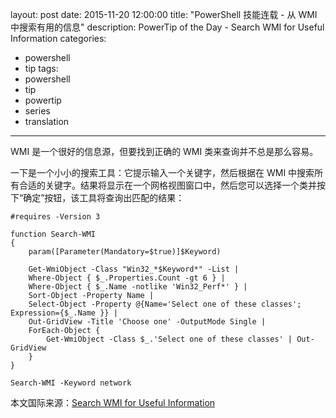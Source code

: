 ﻿layout: post
date: 2015-11-20 12:00:00
title: "PowerShell 技能连载 - 从 WMI 中搜索有用的信息"
description: PowerTip of the Day - Search WMI for Useful Information
categories:
- powershell
- tip
tags:
- powershell
- tip
- powertip
- series
- translation
---
WMI 是一个很好的信息源，但要找到正确的 WMI 类来查询并不总是那么容易。

一下是一个小小的搜索工具：它提示输入一个关键字，然后根据在 WMI 中搜索所有合适的关键字。结果将显示在一个网格视图窗口中，然后您可以选择一个类并按下“确定”按钮，该工具将查询出匹配的结果：

    #requires -Version 3
    
    function Search-WMI
    {
        param([Parameter(Mandatory=$true)]$Keyword)
        
        Get-WmiObject -Class "Win32_*$Keyword*" -List |
        Where-Object { $_.Properties.Count -gt 6 } |
        Where-Object { $_.Name -notlike 'Win32_Perf*' } |
        Sort-Object -Property Name |
        Select-Object -Property @{Name='Select one of these classes'; Expression={$_.Name }} |
        Out-GridView -Title 'Choose one' -OutputMode Single |
        ForEach-Object {
            Get-WmiObject -Class $_.'Select one of these classes' | Out-GridView
        }
    }
    
    Search-WMI -Keyword network

<!--more-->
本文国际来源：[Search WMI for Useful Information](http://community.idera.com/powershell/powertips/b/tips/posts/search-wmi-for-useful-information)
